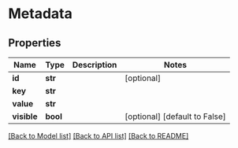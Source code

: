 # Metadata

## Properties
Name | Type | Description | Notes
------------ | ------------- | ------------- | -------------
**id** | **str** |  | [optional] 
**key** | **str** |  | 
**value** | **str** |  | 
**visible** | **bool** |  | [optional] [default to False]

[[Back to Model list]](../README.md#documentation-for-models) [[Back to API list]](../README.md#documentation-for-api-endpoints) [[Back to README]](../README.md)


